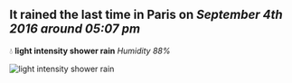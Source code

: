 ## It rained the last time in Paris on *September 4th 2016 around 05:07 pm*
💧  **light intensity shower rain** *Humidity 88%*

![light intensity shower rain](http://openweathermap.org/img/w/09d.png)
